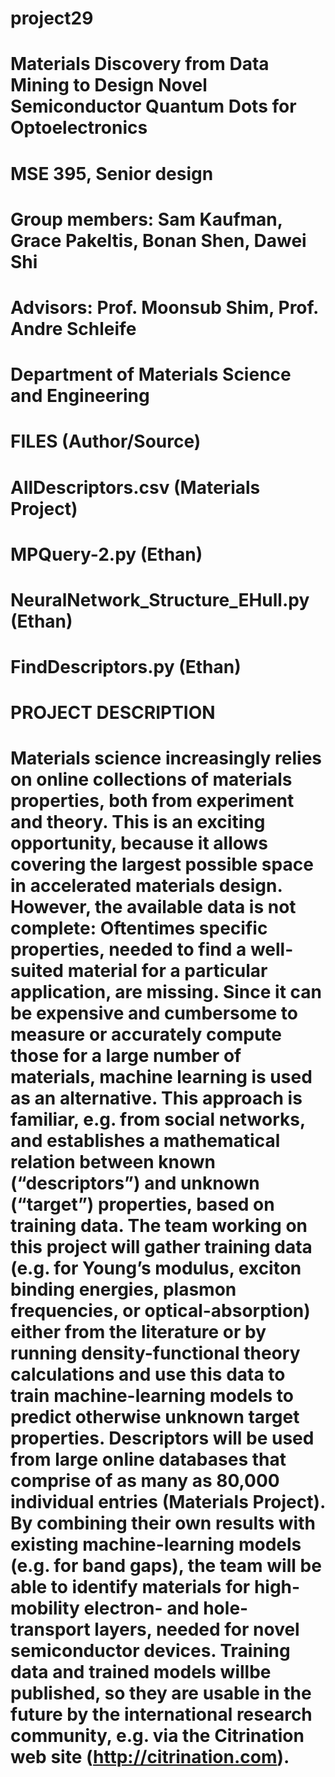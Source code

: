 # project29

#  Materials Discovery from Data Mining to Design Novel Semiconductor Quantum Dots for Optoelectronics

# MSE 395, Senior design
# Group members: Sam Kaufman, Grace Pakeltis, Bonan Shen, Dawei Shi
# Advisors: Prof. Moonsub Shim, Prof. Andre Schleife
# Department of Materials Science and Engineering

# FILES (Author/Source)
# AllDescriptors.csv (Materials Project)
# MPQuery-2.py (Ethan)
# NeuralNetwork_Structure_EHull.py (Ethan)
# FindDescriptors.py (Ethan)

# PROJECT DESCRIPTION
# Materials science increasingly relies on online collections of materials properties, both from experiment and theory. This is an exciting opportunity, because it allows covering the largest possible space in accelerated materials design. However, the available data is not complete: Oftentimes specific properties, needed to find a well-suited material for a particular application, are missing. Since it can be expensive and cumbersome to measure or accurately compute those for a large number of materials, machine learning is used as an alternative. This approach is familiar, e.g. from social networks, and establishes a mathematical relation between known (“descriptors”) and unknown (“target”) properties, based on training data. The team working on this project will gather training data (e.g. for Young’s modulus, exciton binding energies, plasmon frequencies, or optical-absorption) either from the literature or by running density-functional theory calculations and use this data to train machine-learning models to predict otherwise unknown target properties. Descriptors will be used from large online databases that comprise of as many as 80,000 individual entries (Materials Project). By combining their own results with existing machine-learning models (e.g. for band gaps), the team will be able to identify materials for high-mobility electron- and hole-transport layers, needed for novel semiconductor devices. Training data and trained models willbe published, so they are usable in the future by the international research community, e.g. via the Citrination web site (http://citrination.com).


